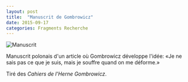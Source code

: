 ```yaml
---
layout: post
title:  "Manuscrit de Gombrowicz"
date: 2015-09-17
categories: Fragments Recherche
---
```

![Manuscrit](http://i.imgur.com/vcAMJaI.png)

Manuscrit polonais d'un article où Gombrowicz développe l'idée: «Je ne sais pas ce que je suis, mais je souffre quand on me déforme.»

Tiré des _Cahiers de l'Herne Gombrowicz_.
